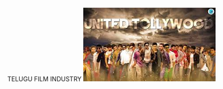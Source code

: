 TELUGU FILM INDUSTRY
![image alt](https://github.com/Kesavaramchandu/website/blob/a1478cfc57e9d01293c4cef0d06cf1db268b7730/TFI.jpeg)
